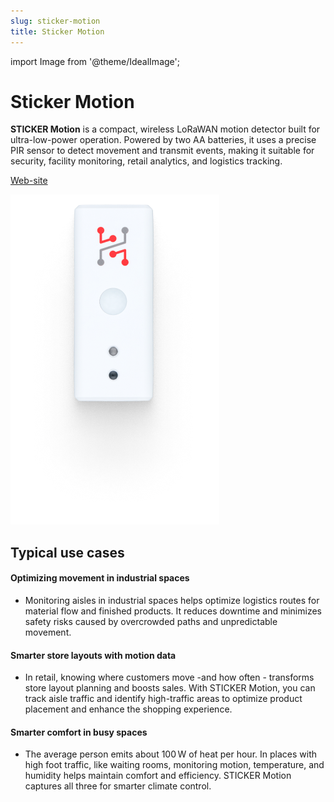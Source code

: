```yaml
---
slug: sticker-motion
title: Sticker Motion
---
```

import Image from '@theme/IdealImage';

# Sticker Motion

**STICKER Motion** is a compact, wireless LoRaWAN motion detector built for ultra-low-power operation. Powered by two AA batteries, it uses a precise PIR sensor to detect movement and transmit events, making it suitable for security, facility monitoring, retail analytics, and logistics tracking.

[Web-site](https://www.hardwario.com/sticker/motion)

![Sticker Motion](sticker-motion-top.png)

## Typical use cases

#### Optimizing movement in industrial spaces
- Monitoring aisles in industrial spaces helps optimize logistics routes for material flow and finished products. It reduces downtime and minimizes safety risks caused by overcrowded paths and unpredictable movement.

#### Smarter store layouts with motion data
- In retail, knowing where customers move -and how often - transforms store layout planning and boosts sales. With STICKER Motion, you can track aisle traffic and identify high-traffic areas to optimize product placement and enhance the shopping experience.

#### Smarter comfort in busy spaces
- The average person emits about 100 W of heat per hour. In places with high foot traffic, like waiting rooms, monitoring motion, temperature, and humidity helps maintain comfort and efficiency. STICKER Motion captures all three for smarter climate control.
